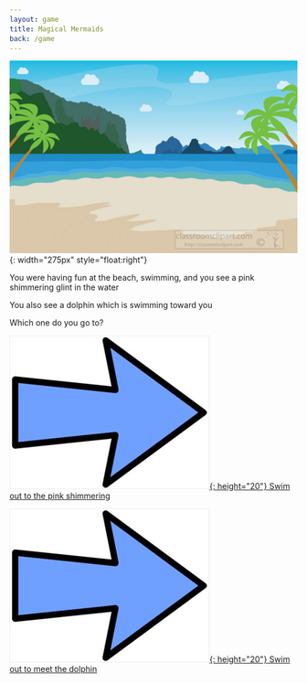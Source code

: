 ```yaml
---
layout: game
title: Magical Mermaids
back: /game
---
```


![The Beach](/game/images/beach.jpg){: width="275px" style="float:right"}

You were having fun at the beach, swimming, and you see a pink shimmering glint in the water

You also see a dolphin which is swimming toward you

Which one do you go to?

[![Choice1:](/game/images/Arrow.jpg){: height="20"} Swim out to the pink shimmering](snorkeling.html)

[![Choice2:](/game/images/Arrow.jpg){: height="20"} Swim out to meet the dolphin](dolphin.html)
